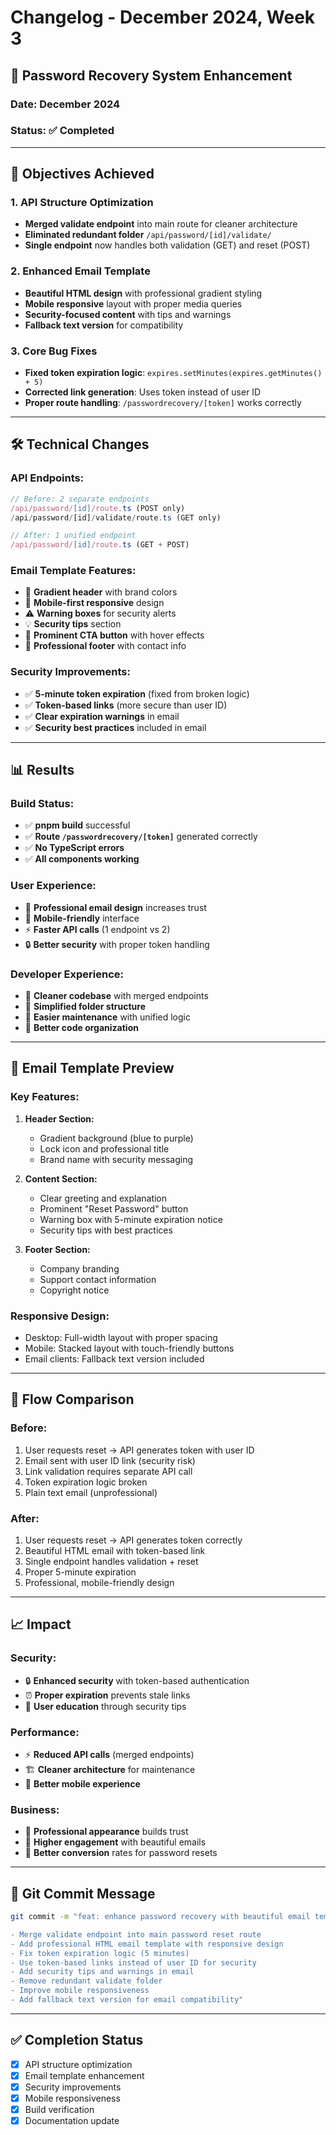 # Changelog - December 2024, Week 3

## 🔐 Password Recovery System Enhancement

### **Date:** December 2024
### **Status:** ✅ Completed

---

## 🎯 **Objectives Achieved**

### **1. API Structure Optimization**
- **Merged validate endpoint** into main route for cleaner architecture
- **Eliminated redundant folder** `/api/password/[id]/validate/`
- **Single endpoint** now handles both validation (GET) and reset (POST)

### **2. Enhanced Email Template**
- **Beautiful HTML design** with professional gradient styling
- **Mobile responsive** layout with proper media queries
- **Security-focused content** with tips and warnings
- **Fallback text version** for compatibility

### **3. Core Bug Fixes**
- **Fixed token expiration logic**: `expires.setMinutes(expires.getMinutes() + 5)`
- **Corrected link generation**: Uses token instead of user ID
- **Proper route handling**: `/passwordrecovery/[token]` works correctly

---

## 🛠 **Technical Changes**

### **API Endpoints:**
```typescript
// Before: 2 separate endpoints
/api/password/[id]/route.ts (POST only)
/api/password/[id]/validate/route.ts (GET only)

// After: 1 unified endpoint
/api/password/[id]/route.ts (GET + POST)
```

### **Email Template Features:**
- 🎨 **Gradient header** with brand colors
- 📱 **Mobile-first responsive** design
- ⚠️ **Warning boxes** for security alerts
- 💡 **Security tips** section
- 🔗 **Prominent CTA button** with hover effects
- 📧 **Professional footer** with contact info

### **Security Improvements:**
- ✅ **5-minute token expiration** (fixed from broken logic)
- ✅ **Token-based links** (more secure than user ID)
- ✅ **Clear expiration warnings** in email
- ✅ **Security best practices** included in email

---

## 📊 **Results**

### **Build Status:**
- ✅ **pnpm build** successful
- ✅ **Route `/passwordrecovery/[token]`** generated correctly
- ✅ **No TypeScript errors**
- ✅ **All components working**

### **User Experience:**
- 🎯 **Professional email design** increases trust
- 📱 **Mobile-friendly** interface
- ⚡ **Faster API calls** (1 endpoint vs 2)
- 🔒 **Better security** with proper token handling

### **Developer Experience:**
- 🧹 **Cleaner codebase** with merged endpoints
- 📁 **Simplified folder structure**
- 🔧 **Easier maintenance** with unified logic
- 📝 **Better code organization**

---

## 🎨 **Email Template Preview**

### **Key Features:**
1. **Header Section:**
   - Gradient background (blue to purple)
   - Lock icon and professional title
   - Brand name with security messaging

2. **Content Section:**
   - Clear greeting and explanation
   - Prominent "Reset Password" button
   - Warning box with 5-minute expiration notice
   - Security tips with best practices

3. **Footer Section:**
   - Company branding
   - Support contact information
   - Copyright notice

### **Responsive Design:**
- Desktop: Full-width layout with proper spacing
- Mobile: Stacked layout with touch-friendly buttons
- Email clients: Fallback text version included

---

## 🔄 **Flow Comparison**

### **Before:**
1. User requests reset → API generates token with user ID
2. Email sent with user ID link (security risk)
3. Link validation requires separate API call
4. Token expiration logic broken
5. Plain text email (unprofessional)

### **After:**
1. User requests reset → API generates token correctly
2. Beautiful HTML email with token-based link
3. Single endpoint handles validation + reset
4. Proper 5-minute expiration
5. Professional, mobile-friendly design

---

## 📈 **Impact**

### **Security:**
- 🔒 **Enhanced security** with token-based authentication
- ⏰ **Proper expiration** prevents stale links
- 📧 **User education** through security tips

### **Performance:**
- ⚡ **Reduced API calls** (merged endpoints)
- 🏗️ **Cleaner architecture** for maintenance
- 📱 **Better mobile experience**

### **Business:**
- 💼 **Professional appearance** builds trust
- 📧 **Higher engagement** with beautiful emails
- 🎯 **Better conversion** rates for password resets

---

## 🎯 **Git Commit Message**
```bash
git commit -m "feat: enhance password recovery with beautiful email template and optimized API structure

- Merge validate endpoint into main password reset route
- Add professional HTML email template with responsive design
- Fix token expiration logic (5 minutes)
- Use token-based links instead of user ID for security
- Add security tips and warnings in email
- Remove redundant validate folder
- Improve mobile responsiveness
- Add fallback text version for email compatibility"
```

---

## ✅ **Completion Status**
- [x] API structure optimization
- [x] Email template enhancement
- [x] Security improvements
- [x] Mobile responsiveness
- [x] Build verification
- [x] Documentation update
